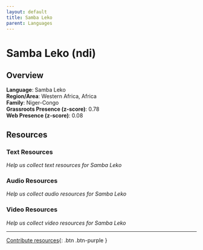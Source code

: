 ```yaml
---
layout: default
title: Samba Leko
parent: Languages
---
```


# Samba Leko (ndi)

## Overview

**Language**: Samba Leko  
**Region/Area**: Western Africa, Africa  
**Family**: Niger-Congo  
**Grassroots Presence (z-score)**: 0.78  
**Web Presence (z-score)**: 0.08  

## Resources

### Text Resources
*Help us collect text resources for Samba Leko*

### Audio Resources
*Help us collect audio resources for Samba Leko*

### Video Resources
*Help us collect video resources for Samba Leko*

---

[Contribute resources](https://forms.office.com/e/1SfLJx3u1r){: .btn .btn-purple }
